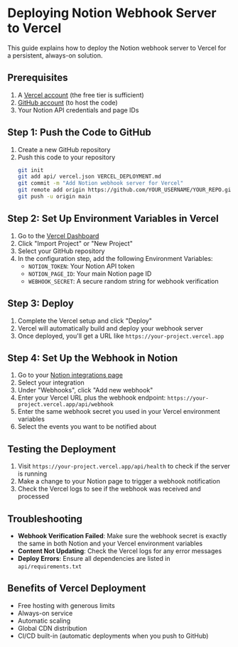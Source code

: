 # Deploying Notion Webhook Server to Vercel

This guide explains how to deploy the Notion webhook server to Vercel for a persistent, always-on solution.

## Prerequisites

1. A [Vercel account](https://vercel.com/signup) (the free tier is sufficient)
2. [GitHub account](https://github.com/signup) (to host the code)
3. Your Notion API credentials and page IDs

## Step 1: Push the Code to GitHub

1. Create a new GitHub repository
2. Push this code to your repository
   ```bash
   git init
   git add api/ vercel.json VERCEL_DEPLOYMENT.md
   git commit -m "Add Notion webhook server for Vercel"
   git remote add origin https://github.com/YOUR_USERNAME/YOUR_REPO.git
   git push -u origin main
   ```

## Step 2: Set Up Environment Variables in Vercel

1. Go to the [Vercel Dashboard](https://vercel.com/dashboard)
2. Click "Import Project" or "New Project"
3. Select your GitHub repository
4. In the configuration step, add the following Environment Variables:
   - `NOTION_TOKEN`: Your Notion API token
   - `NOTION_PAGE_ID`: Your main Notion page ID
   - `WEBHOOK_SECRET`: A secure random string for webhook verification

## Step 3: Deploy

1. Complete the Vercel setup and click "Deploy"
2. Vercel will automatically build and deploy your webhook server
3. Once deployed, you'll get a URL like `https://your-project.vercel.app`

## Step 4: Set Up the Webhook in Notion

1. Go to your [Notion integrations page](https://www.notion.so/my-integrations)
2. Select your integration
3. Under "Webhooks", click "Add new webhook"
4. Enter your Vercel URL plus the webhook endpoint: `https://your-project.vercel.app/api/webhook`
5. Enter the same webhook secret you used in your Vercel environment variables
6. Select the events you want to be notified about

## Testing the Deployment

1. Visit `https://your-project.vercel.app/api/health` to check if the server is running
2. Make a change to your Notion page to trigger a webhook notification
3. Check the Vercel logs to see if the webhook was received and processed

## Troubleshooting

- **Webhook Verification Failed**: Make sure the webhook secret is exactly the same in both Notion and your Vercel environment variables
- **Content Not Updating**: Check the Vercel logs for any error messages
- **Deploy Errors**: Ensure all dependencies are listed in `api/requirements.txt`

## Benefits of Vercel Deployment

- Free hosting with generous limits
- Always-on service
- Automatic scaling
- Global CDN distribution
- CI/CD built-in (automatic deployments when you push to GitHub) 